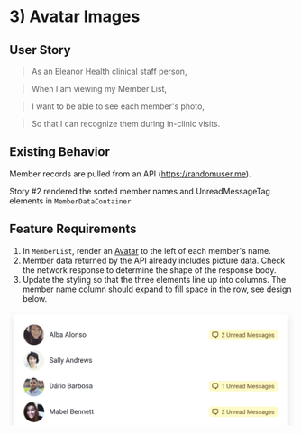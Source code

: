 # 3) Avatar Images

## User Story

> As an Eleanor Health clinical staff person,

> When I am viewing my Member List,

> I want to be able to see each member's photo,

> So that I can recognize them during in-clinic visits.

## Existing Behavior

Member records are pulled from an API (https://randomuser.me).

Story #2 rendered the sorted member names and UnreadMessageTag elements in `MemberDataContainer`.

## Feature Requirements

1. In `MemberList`, render an [Avatar](https://chakra-ui.com/docs/media-and-icons/avatar) to the left of each member's name.
2. Member data returned by the API already includes picture data. Check the network response to determine the shape of the response body.
3. Update the styling so that the three elements line up into columns. The member name column should expand to fill space in the row, see design below.

![Member List](./memberList.jpg)